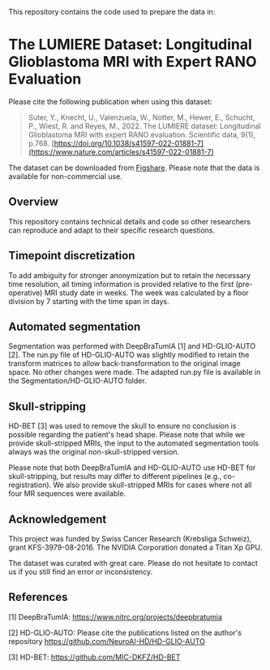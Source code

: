 This repository contains the code used to prepare the data in:

# The LUMIERE Dataset: Longitudinal Glioblastoma MRI with Expert RANO Evaluation

Please cite the following publication when using this dataset:

> Suter, Y., Knecht, U., Valenzuela, W., Notter, M., Hewer, E., Schucht, P., Wiest, R. and Reyes, M., 2022. The LUMIERE dataset: Longitudinal Glioblastoma MRI with expert RANO evaluation. Scientific data, 9(1), p.768. [https://doi.org/10.1038/s41597-022-01881-7](https://www.nature.com/articles/s41597-022-01881-7)

The dataset can be downloaded from [Figshare](https://springernature.figshare.com/collections/The_LUMIERE_Dataset_Longitudinal_Glioblastoma_MRI_with_Expert_RANO_Evaluation/5904905/1). Please note that the data is available for non-commercial use.
## Overview

This repository contains technical details and code so other researchers can reproduce and adapt to their specific research questions.

## Timepoint discretization

To add ambiguity for stronger anonymization but to retain the necessary time resolution, all timing information is provided relative to the first (pre-operative) MRI study date in weeks. The week was calculated by a floor division by 7 starting with the time span in days.

## Automated segmentation

Segmentation was performed with DeepBraTumIA [1] and HD-GLIO-AUTO [2]. The run.py file of HD-GLIO-AUTO was slightly modified to retain the transform matrices to allow back-transformation to the original image space. No other changes were made. The adapted run.py file is available in the Segmentation/HD-GLIO-AUTO folder.

## Skull-stripping

HD-BET [3] was used to remove the skull to ensure no conclusion is possible regarding the patient's head shape. Please note that while we provide skull-stripped MRIs, the input to the automated segmentation tools always was the original non-skull-stripped version.

Please note that both DeepBraTumIA and HD-GLIO-AUTO use HD-BET for skull-stripping, but results may differ to different pipelines (e.g., co-registration). We also provide skull-stripped MRIs for cases where not all four MR sequences were available.

## Acknowledgement

This project was funded by Swiss Cancer Research (Krebsliga Schweiz), grant KFS-3979-08-2016. The NVIDIA Corporation donated a Titan Xp GPU.



The dataset was curated with great care. Please do not hesitate to contact us if you still find an error or inconsistency.

## References

[1] DeepBraTumIA: https://www.nitrc.org/projects/deepbratumia

[2] HD-GLIO-AUTO: Please cite the publications listed on the author's repository https://github.com/NeuroAI-HD/HD-GLIO-AUTO

[3] HD-BET: https://github.com/MIC-DKFZ/HD-BET
